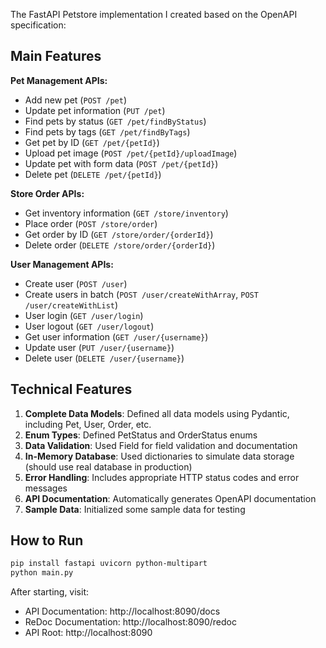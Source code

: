The FastAPI Petstore implementation I created based on the OpenAPI specification:

## Main Features

**Pet Management APIs:**
- Add new pet (`POST /pet`)
- Update pet information (`PUT /pet`)
- Find pets by status (`GET /pet/findByStatus`)
- Find pets by tags (`GET /pet/findByTags`)
- Get pet by ID (`GET /pet/{petId}`)
- Upload pet image (`POST /pet/{petId}/uploadImage`)
- Update pet with form data (`POST /pet/{petId}`)
- Delete pet (`DELETE /pet/{petId}`)

**Store Order APIs:**
- Get inventory information (`GET /store/inventory`)
- Place order (`POST /store/order`)
- Get order by ID (`GET /store/order/{orderId}`)
- Delete order (`DELETE /store/order/{orderId}`)

**User Management APIs:**
- Create user (`POST /user`)
- Create users in batch (`POST /user/createWithArray`, `POST /user/createWithList`)
- User login (`GET /user/login`)
- User logout (`GET /user/logout`)
- Get user information (`GET /user/{username}`)
- Update user (`PUT /user/{username}`)
- Delete user (`DELETE /user/{username}`)

## Technical Features

1. **Complete Data Models**: Defined all data models using Pydantic, including Pet, User, Order, etc.
2. **Enum Types**: Defined PetStatus and OrderStatus enums
3. **Data Validation**: Used Field for field validation and documentation
4. **In-Memory Database**: Used dictionaries to simulate data storage (should use real database in production)
5. **Error Handling**: Includes appropriate HTTP status codes and error messages
6. **API Documentation**: Automatically generates OpenAPI documentation
7. **Sample Data**: Initialized some sample data for testing

## How to Run

```bash
pip install fastapi uvicorn python-multipart
python main.py
```

After starting, visit:
- API Documentation: http://localhost:8090/docs
- ReDoc Documentation: http://localhost:8090/redoc
- API Root: http://localhost:8090
